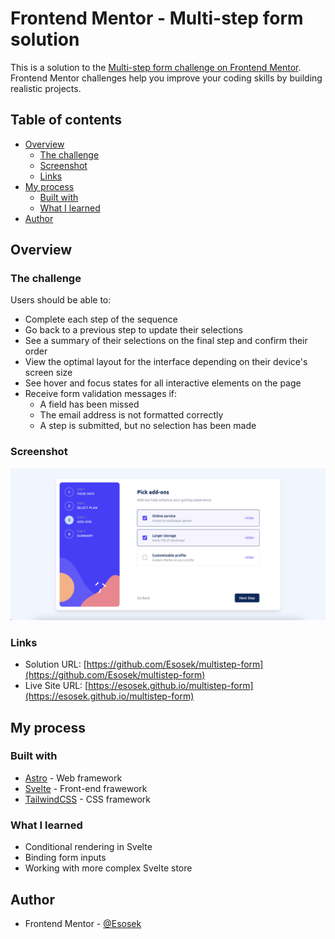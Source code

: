 # Frontend Mentor - Multi-step form solution

This is a solution to the [Multi-step form challenge on Frontend Mentor](https://www.frontendmentor.io/challenges/multistep-form-YVAnSdqQBJ). Frontend Mentor challenges help you improve your coding skills by building realistic projects. 

## Table of contents

- [Overview](#overview)
  - [The challenge](#the-challenge)
  - [Screenshot](#screenshot)
  - [Links](#links)
- [My process](#my-process)
  - [Built with](#built-with)
  - [What I learned](#what-i-learned)
- [Author](#author)

## Overview

### The challenge

Users should be able to:

- Complete each step of the sequence
- Go back to a previous step to update their selections
- See a summary of their selections on the final step and confirm their order
- View the optimal layout for the interface depending on their device's screen size
- See hover and focus states for all interactive elements on the page
- Receive form validation messages if:
  - A field has been missed
  - The email address is not formatted correctly
  - A step is submitted, but no selection has been made

### Screenshot

![](/public/assets/images/screenshot.png)

### Links

- Solution URL: [https://github.com/Esosek/multistep-form](https://github.com/Esosek/multistep-form)
- Live Site URL: [https://esosek.github.io/multistep-form](https://esosek.github.io/multistep-form)

## My process

### Built with

- [Astro](https://astro.build/) - Web framework
- [Svelte](https://svelte.dev/) - Front-end frawework
- [TailwindCSS](https://tailwindcss.com/) - CSS framework


### What I learned

- Conditional rendering in Svelte
- Binding form inputs
- Working with more complex Svelte store

## Author

- Frontend Mentor - [@Esosek](https://www.frontendmentor.io/profile/Esosek)